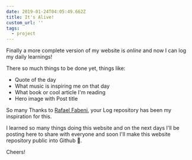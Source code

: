 ```yaml
---
date: 2019-01-24T04:05:49.662Z
title: It's Alive!
custom_url: ''
tags:
  - project
---
```

Finally a more complete version of my website is _online_ and now I can log my daily learnings!

There so much things to be done yet, things like:

* Quote of the day
* What music is inspiring me on that day
* What book or cool article I'm reading
* Hero image with Post title

So many Thanks to [Rafael Fabeni](http://www.raphaelfabeni.com.br/), your Log repository has been my inspiration for this.

I learned so many things doing this website and on the next days I'll be posting here to share with everyone and soon I'll make this website repository public into Github 🥰.

Cheers!
